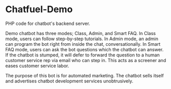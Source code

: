 # Chatfuel-Demo
PHP code for chatbot's backend server.

Demo chatbot has three modes; Class, Admin, and Smart FAQ. In Class mode, users can follow step-by-step tutorials. In Admin mode, an admin can program the bot right from inside the chat, conversationally. In Smart FAQ mode, users can ask the bot questions which the chatbot can answer. If the chatbot is stumped, it will defer to forward the question to a human customer service rep via email who can step in. This acts as a screener and eases customer service labor.

The purpose of this bot is for automated marketing. The chatbot sells itself and advertises chatbot development services unobtrusively.
